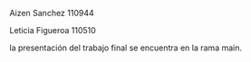 
Aizen Sanchez 110944

Leticia Figueroa 110510

la presentación del trabajo final se encuentra en la rama main.

